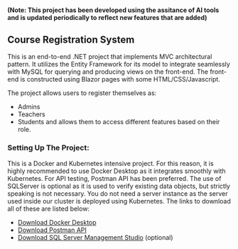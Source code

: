 #### (Note: This project has been developed using the assitance of AI tools and is updated periodically to reflect new features that are added)

## Course Registration System
This is an end-to-end .NET project that implements MVC architectural pattern. It utilizes the Entity Framework for its model to integrate seamlessly with MySQL for querying and producing views on the front-end. The front-end is constructed using Blazor pages with some HTML/CSS/Javascript.

The project allows users to register themselves as:
- Admins
- Teachers
- Students
and allows them to access different features based on their role.

### Setting Up The Project:
This is a Docker and Kubernetes intensive project. For this reason, it is highly recommended to use Docker Desktop as it integrates smoothly with Kubernetes. For API testing, Postman API has been preferred. The use of SQLServer is optional as it is used to verify existing data objects, but strictly speaking is not necessary. You do not need a server instance as the server used inside our cluster is deployed using Kubernetes. The links to download all of these are listed below:
- [Download Docker Desktop](https://www.docker.com/products/docker-desktop/)
- [Download Postman API](https://www.postman.com/downloads/)
- [Download SQL Server Management Studio](https://learn.microsoft.com/en-us/sql/ssms/download-sql-server-management-studio-ssms?view=sql-server-ver16) (optional)
